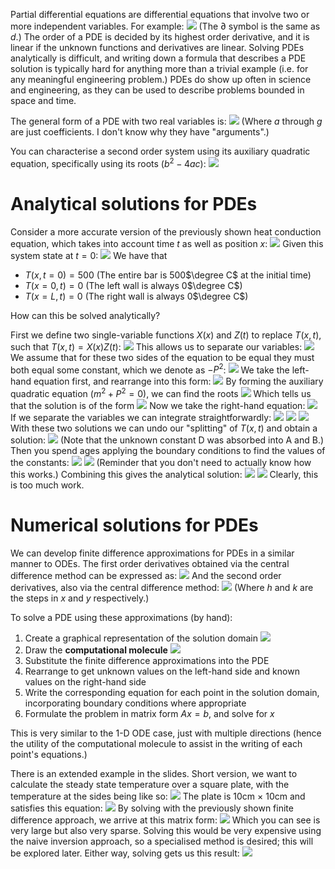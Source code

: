 Partial differential equations are differential equations that involve two or more independent variables. For example:
![](Pasted%20image%2020240321111128.png)
(The $\partial$ symbol is the same as $d$.)
The order of a PDE is decided by its highest order derivative, and it is linear if the unknown functions and derivatives are linear.
Solving PDEs analytically is difficult, and writing down a formula that describes a PDE solution is typically hard for anything more than a trivial example (i.e. for any meaningful engineering problem.) 
PDEs do show up often in science and engineering, as they can be used to describe problems bounded in space and time.

The general form of a PDE with two real variables is:
![](Pasted%20image%2020240321111705.png)
(Where $a$ through $g$ are just coefficients. I don't know why they have "arguments".)

You can characterise a second order system using its auxiliary quadratic equation, specifically using its roots ($b^2 -4ac$):
![](Pasted%20image%2020240321111842.png)
# Analytical solutions for PDEs
Consider a more accurate version of the previously shown heat conduction equation, which takes into account time $t$ as well as position $x$:
![](Pasted%20image%2020240321112042.png)
Given this system state at $t = 0$:
![](Pasted%20image%2020240321112120.png)
We have that
- $T(x,t=0) = 500$ (The entire bar is 500$\degree C$ at the initial time)
- $T(x=0,t) = 0$ (The left wall is always 0$\degree C$)
- $T(x=L,t) = 0$ (The right wall is always 0$\degree C$)

How can this be solved analytically?

First we define two single-variable functions $X(x)$ and $Z(t)$ to replace $T(x, t)$, such that $T(x,t) = X(x)Z(t)$:
![](Pasted%20image%2020240321112420.png)
This allows us to separate our variables:
![](Pasted%20image%2020240321112437.png)
We assume that for these two sides of the equation to be equal they must both equal some constant, which we denote as $-P^2$:
![](Pasted%20image%2020240321112535.png)
We take the left-hand equation first, and rearrange into this form:
![](Pasted%20image%2020240321112647.png)
By forming the auxiliary quadratic equation ($m^2 + P^2 = 0$), we can find the roots
![](Pasted%20image%2020240321112721.png)
Which tells us that the solution is of the form
![](Pasted%20image%2020240321112752.png)
Now we take the right-hand equation:
![](Pasted%20image%2020240321112830.png)
If we separate the variables we can integrate straightforwardly:
![](Pasted%20image%2020240321113010.png)
![](Pasted%20image%2020240321113032.png)
![](Pasted%20image%2020240321113016.png)
With these two solutions we can undo our "splitting" of $T(x, t)$ and obtain a solution:
![](Pasted%20image%2020240321113205.png)
(Note that the unknown constant D was absorbed into A and B.)
Then you spend ages applying the boundary conditions to find the values of the constants:
![](Pasted%20image%2020240321113427.png)
![](Pasted%20image%2020240321113513.png)
(Reminder that you don't need to actually know how this works.)
Combining this gives the analytical solution:
![](Pasted%20image%2020240321113603.png)
![](Pasted%20image%2020240321113613.png)
Clearly, this is too much work.
# Numerical solutions for PDEs
We can develop finite difference approximations for PDEs in a similar manner to ODEs.
The first order derivatives obtained via the central difference method can be expressed as:
![](Pasted%20image%2020240321113959.png)
And the second order derivatives, also via the central difference method:
![](Pasted%20image%2020240321114104.png)
(Where $h$ and $k$ are the steps in $x$ and $y$ respectively.)

To solve a PDE using these approximations (by hand):
1. Create a graphical representation of the solution domain
![](Pasted%20image%2020240321123021.png)
2. Draw the **computational molecule**
![](Pasted%20image%2020240321123051.png)
3. Substitute the finite difference approximations into the PDE
4. Rearrange to get unknown values on the left-hand side and known values on the right-hand side
5. Write the corresponding equation for each point in the solution domain, incorporating boundary conditions where appropriate
6. Formulate the problem in matrix form $Ax=b$, and solve for $x$

This is very similar to the 1-D ODE case, just with multiple directions (hence the utility of the computational molecule to assist in the writing of each point's equations.)

There is an extended example in the slides. Short version, we want to calculate the steady state temperature over a square plate, with the temperature at the sides being like so:
![](Pasted%20image%2020240321123532.png)
The plate is 10cm $\times$ 10cm and satisfies this equation:
![](Pasted%20image%2020240321123608.png)
By solving with the previously shown finite difference approach, we arrive at this matrix form:
![](Pasted%20image%2020240321123651.png)
Which you can see is very large but also very sparse. Solving this would be very expensive using the naive inversion approach, so a specialised method is desired; this will be explored later.
Either way, solving gets us this result:
![](Pasted%20image%2020240321123752.png)
